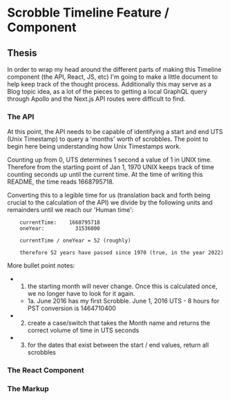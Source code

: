 # Scrobble Timeline Feature / Component

## Thesis
In order to wrap my head around the different parts of making this Timeline component (the API, React, JS, etc) I'm going to make a little document to help keep track of the thought process. Additionally this may serve as a Blog topic idea, as a lot of the pieces to getting a local GraphQL query through Apollo and the Next.js API routes were difficult to find.

### The API
At this point, the API needs to be capable of identifying a start and end UTS (Unix Timestamp) to query a 'months' worth of scrobbles.
The point to begin here being understanding how Unix Timestamps work.

Counting up from 0, UTS determines 1 second a value of 1 in UNIX time. Therefore from the starting point of Jan 1, 1970 UNIX keeps track of time counting seconds up until the current time. At the time of writing this README, the time reads 1668795718.

Converting this to a legible time for us (translation back and forth being crucial to the calculation of the API) we divide by the following units and remainders until we reach our 'Human time':

```
	currentTime: 	1668795718
	oneYear: 		  31536000
	
	currentTime / oneYear = 52 (roughly)
	
	therefore 52 years have passed since 1970 (true, in the year 2022)
```

More bullet point notes:
- 1. the starting month will never change. Once this is calculated once, we no longer have to look for it again.
	- 1a. June 2016 has my first Scrobble. June 1, 2016 UTS - 8 hours for PST conversion is 1464710400
- 2. create a case/switch that takes the Month name and returns the correct volume of time in UTS seconds
- 3. for the dates that exist between the start / end values, return all scrobbles

### The React Component

### The Markup